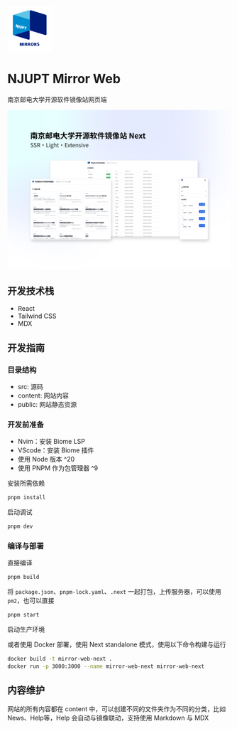 <img src='./public/logo-small.png' width="100" />

# NJUPT Mirror Web

南京邮电大学开源软件镜像站网页端

![intro](./public/intro.jpg)

## 开发技术栈

- React
- Tailwind CSS
- MDX

## 开发指南

### 目录结构

- src: 源码
- content: 网站内容
- public: 网站静态资源

### 开发前准备

- Nvim：安装 Biome LSP
- VScode：安装 Biome 插件
- 使用 Node 版本 ^20
- 使用 PNPM 作为包管理器 ^9

安装所需依赖
```bash
pnpm install
```
启动调试
```bash
pnpm dev
```

### 编译与部署
直接编译
```bash
pnpm build
```
将 `package.json`、`pnpm-lock.yaml`、`.next` 一起打包，上传服务器，可以使用 `pm2`，也可以直接
```bash
pnpm start
```
启动生产环境

或者使用 Docker 部署，使用 Next standalone 模式，使用以下命令构建与运行
```bash
docker build -t mirror-web-next .
docker run -p 3000:3000 --name mirror-web-next mirror-web-next
```

## 内容维护
网站的所有内容都在 content 中，可以创建不同的文件夹作为不同的分类，比如 News、Help等，Help 会自动与镜像联动，支持使用 Markdown 与 MDX
